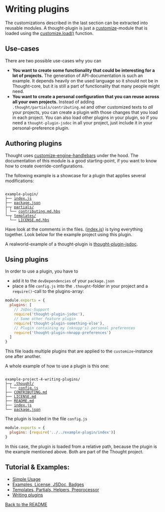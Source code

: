 # Writing plugins

The customizations described in the last section can be extracted into reusable modules. A thought-plugin is just a
[customize](https://npmjs.com/package/customize)-module that is loaded using the [customize.load()](https://github.com/bootprint/customize#module_customize..Customize+load)
function.

## Use-cases

There are two possible use-cases why you can 

* **You want to create some functionality that could be interesting for a lot of projects.**
  The generation of API-documentation is such an example. It depends heavily on the used language
  so it should not be in Thought-core, but it is still a part of functionality that many people might need.
* **You want to create a personal configuration that you can reuse across all your own projects.**
  Instead of adding `.thought/partials/contributing.md` and other customized texts to *all* your projects, you
  can create a plugin with those changes that you load in each project.
  You can also load other plugins in your plugin, so if you need a `thought-plugin-jsdoc` in all your project,
  just include it in your personal-preference plugin.

## Authoring plugins

Thought uses [customize-engine-handlebars](https://npmjs.com/package/customize-engine-handlebars) under the hood. The documentation
of this module is a good starting-point, if you want to know how to create override-configurations.

The following example is a showcase for a plugin that applies several modifications:  

<pre><code>
example-plugin/
├── <a href="../examples/example-plugin/index.js">index.js</a>
├── <a href="../examples/example-plugin/package.json">package.json</a>
├─┬ <a href="../examples/example-plugin/partials">partials/</a>
│ └── <a href="../examples/example-plugin/partials/contributing.md.hbs">contributing.md.hbs</a>
└─┬ <a href="../examples/example-plugin/templates">templates/</a>
  └── <a href="../examples/example-plugin/templates/LICENSE.md.hbs">LICENSE.md.hbs</a>
</code></pre>

Have look at the comments in the files. ([index.js](examples/example-plugin/index.js)) is tying everything 
together. Look below for the example project using this plugin.

A realworld-example of a thought-plugin is [thought-plugin-jsdoc](https://npmjs.com/package/thought-plugin-jsdoc).

## Using plugins

In order to use a plugin, you have to 

* add it to the `devDependencies` of your `package.json`
* place a file `config.js` into the `.thought`-folder in your project
  and a `require()`-call to the plugins-array:

```js
module.exports = {
  plugins: [
    // JsDoc-Support
    require('thought-plugin-jsdoc'),
    // Some other feature plugin
    require('thought-plugin-something-else'),
    // Plugin containing my (nknapp's) personal preferences
    require('thought-plugin-nknapp-preferences')
  ]
}

```


This file loads multiple plugins that are applied to the `customize`-instance one after another.

A whole example of how to use a plugin is this one:

<pre><code>
example-project-4-writing-plugins/
├─┬ <a href="../examples/example-project-4-writing-plugins/.thought">.thought/</a>
│ └── <a href="../examples/example-project-4-writing-plugins/.thought/config.js">config.js</a>
├── <a href="../examples/example-project-4-writing-plugins/CONTRIBUTING.md">CONTRIBUTING.md</a>
├── <a href="../examples/example-project-4-writing-plugins/LICENSE.md">LICENSE.md</a>
├── <a href="../examples/example-project-4-writing-plugins/README.md">README.md</a>
├── <a href="../examples/example-project-4-writing-plugins/index.js">index.js</a>
└── <a href="../examples/example-project-4-writing-plugins/package.json">package.json</a>
</code></pre>

The plugin is loaded in the file `config.js`

```js
module.exports = {
  plugins: [require('../../example-plugin/index')]
}

```


In this case, the plugin is loaded from a relative path, because the plugin is the example mentioned above. Both are part
of the Thought project.


## Tutorial & Examples:

* [Simple Usage](example-project-1-simple.md)
* [Examples, License, JSDoc, Badges](example-project-2-example-license-jsdoc-badges.md)
* [Templates, Partials, Helpers, Preprocessor](example-project-3-templates-partials-helpers-preprocessor.md)
* [Writing plugins](example-project-4-writing-plugins.md)

[Back to the README](../README.md)